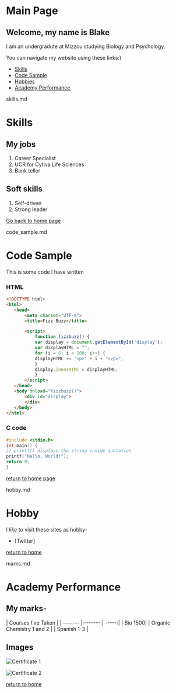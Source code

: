 # Main Page
## Welcome, my name is Blake

I am an undergradute at Mizzou studying Biology and Psychology.

You can navigate my website using these links:)

* [Skills](./skills.md)
* [Code Sample](./code_sample.md)
* [Hobbies](./hobby.md)
* [Academy Performance](./marks.md)

skills.md

# Skills

## My jobs
1. Career Specialist
1. UCR for Cytiva Life Sciences
1. Bank teller


## Soft skills
1. Self-driven
1. Strong leader

[Go back to home page](./README.md)

code_sample.md

# Code Sample

This is some code I have written

### HTML
```html
<!DOCTYPE html>
<html>
   <head>
       <meta charset="UTF-8">
       <title>Fizz Buzz</title>

       <script>
           function fizzbuzz() {
           var display = document.getElementById('display');
           var displayHTML = "";
           for (i = 0; i < 100; i++) {
           displayHTML += "<p>" + i + "</p>";
           }
           display.innerHTML = displayHTML;
           }
       </script>
   </head>
   <body onload="fizzbuzz()">
       <div id="display">
       </div>
   </body>
</html>
```

### C code

```c
#include <stdio.h>
int main() {
// printf() displays the string inside quotation
printf("Hello, World!");
return 0;
}
```

[return to home page](./README.md)

hobby.md

# Hobby

I _like_ to visit these sites as hobby-

* [Twitter]

[return to home](./README.md)

marks.md

# Academy Performance

## My marks-

| Courses I've Taken |
| ------- |:-------:| -----:|
| Bio 1500|
| Organic Chemistry 1 and 2 |
| Spanish 1-3 |

## Images

![Certificate 1](https://career.missouri.edu/wp-content/uploads/sites/3/2018/08/CDNwithBackground-232x300.png)

![Certificate 2](https://cdn.cytivalifesciences.com/dmm3bwsv3/AssetStream.aspx?mediaformatid=10061&destinationid=10016&assetid=33409)

[return to home](./README.md)
